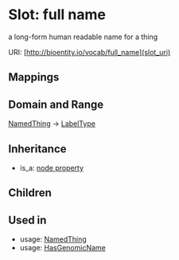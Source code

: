 # Slot: full name


a long-form human readable name for a thing

URI: [http://bioentity.io/vocab/full_name](slot_uri)
## Mappings

## Domain and Range

[NamedThing](NamedThing.md) -> [LabelType](LabelType.md)
## Inheritance

 *  is_a: [node property](node_property.md)
## Children

## Used in

 *  usage: [NamedThing](NamedThing.md)
 *  usage: [HasGenomicName](HasGenomicName.md)
